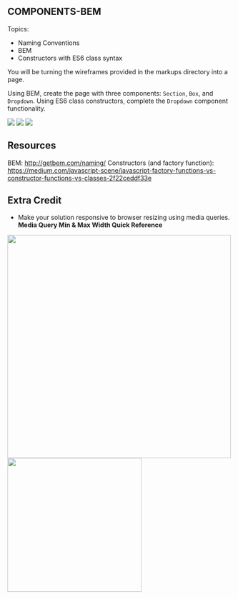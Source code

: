 **COMPONENTS-BEM**
----------------------------------

Topics:
* Naming Conventions
* BEM
* Constructors with ES6 class syntax

You will be turning the wireframes provided in the markups directory into a page.

Using BEM, create the page with three components: `Section`, `Box`, and `Dropdown`.
Using ES6 class constructors, complete the `Dropdown` component functionality.

<img src="./mockups/Mobile.png"/>
<img src="./mockups/Desktop.png"/>
<img src="./mockups/Desktop-activeDropdown.png"/>

## Resources
  BEM: http://getbem.com/naming/
  Constructors (and factory function): https://medium.com/javascript-scene/javascript-factory-functions-vs-constructor-functions-vs-classes-2f22ceddf33e

## Extra Credit
  * Make your solution responsive to browser resizing using media queries.
  <a src="https://docs.google.com/document/d/15ucW3PUI3mBPq85gUF_TrVmm9W3HM8LZ6VxhZKZdDqE/edit?usp=sharing"><strong>Media Query Min & Max Width Quick Reference</strong></a>
<img src="./mockups/mid_width.png" style="width: 500px; display: inline-block;" />
<img src="./mockups/small_width.png" style="width: 300px; display: inline-block;" />
